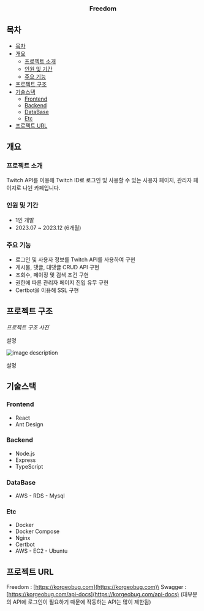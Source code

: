 <div align="center">
  <!-- <img src="murple_logo.png" alt="logo" width="140"  height="auto" />
  <br/> -->
  <h3><b>Freedom</b></h3>
</div>

## 목차

- [목차](#목차)
- [개요](#개요)
  - [프로젝트 소개](#프로젝트-소개)
  - [인원 및 기간](#인원-및-기간)
  - [주요 기능](#주요-기능)
- [프로젝트 구조](#프로젝트-구조)
- [기술스택](#기술스택)
  - [Frontend](#frontend)
  - [Backend](#backend)
  - [DataBase](#database)
  - [Etc](#etc)
- [프로젝트 URL](#프로젝트-url)

<!-- PROJECT DESCRIPTION -->

## 개요

### 프로젝트 소개

Twitch API를 이용해 Twitch ID로 로그인 및 사용할 수 있는 사용자 페이지, 관리자 페이지로 나뉜 카페입니다.

### 인원 및 기간

- 1인 개발
- 2023.07 ~ 2023.12 (6개월)

### 주요 기능

- 로그인 및 사용자 정보를 Twitch API를 사용하여 구현
- 게시물, 댓글, 대댓글 CRUD API 구현
- 조회수, 페이징 및 검색 조건 구현
- 권한에 따른 관리자 페이지 진입 유무 구현
- Certbot을 이용해 SSL 구현

## 프로젝트 구조

_프로젝트 구조 사진_

설명

![image description](https://lh3.googleusercontent.com/fife/AGXqzDlxt0YVbxUnp12Qoaz7aNbsBFBx3bU3dmput0YmNLe_7R4jXvQFFJx8A8EcHIti87flEHsVGICx6TM7H1KuUlmf1Gk5weiG3nGWIJ3j5J-RVKT64J1L5_6jO1nLcgA7Sw3ipgsk9HiruGn-5eRFbafFGue6xLM8nPEC6QtdBLLCVaU4KinaTR_ACE_E_40a0O__9v6wt107YB7C1HGsRzCTq8zFSDSZNZtkjEWOcQRVqywK9vmavkwpMg9XnyB1X0_Aai7i9sKKYSQN4AtFEFO-ogk5YD09CAwVmhic7Izs8dijwOzN45Cr1cWrAyxU3SArs-t00s2Hh8O31S6YUwiuDFEmUk01wlE1-jEJzV3cT1IXfKWJ0X5mDKvcJwPIiZKSwAyp8344d7N5O4bdw9m9oHMTpxgHcPYX0g2Wp9pTPn8cEvr8XHaYZoXO6Jk-WdDhaZZdiwmZOhSiGHI-4Y5CTPR_jxmvuo92SK3jv9OHYYG1t8FnOlf1w4JZhXN_e_Hc_ZVZt60MOU6yaVQ5pnWcYB3UMCGG5BtozRUt9UoHDMuQAVU-rIiUdMlhvPQzX57jefakvyX8MCunHekjxTQpdaXS6MmJNZVYhzz1yH7PGU3HJDAA5bQhN1Hpcmq5_9k4my4WrGSPfC2BsJoDaqMrkdqKJLOJNOqREd5GZLiA1a3rGlRFDAYkR0DAHK_-LdaIvGf6OGqqIsnAzy-I5aui163QSlvSkUuEOOxvZcVNmm4CEXKI3QLkXJT-l2tRj0-1ooLes7HFHQdUjja1qt0pHDlAAApYhbrT6eSkESYZUSFwTlevuUwHymZ0kEN9zAiL1FQPRck9MtMuzyEMnXqE3YW5laez2oE1hClXrTJd6vS61vn_L8rovqqlohE4mueYcJJQFIFId8e--ZCS3ArJ95hpGhJod6OMd-P2bVADJDYfg--xBhygM7QKAqPEq-FK8Wirh4Ef1nO0SAh0LopbuaegE09XxivbIHoO9fXY91WaORsyZHoH7_2EGh-KeXVy4NlRQePj40wbjFdAbbFREjfzorxSWXYvXgwglsoHJZS3uet1knI0jzQv8OMFwGo9b4ljXb_Ld8Su6bJGihHareYZJxlH7uVCLK7TXNysv8WE-m2FAgCDEUBo_qmaIUs9t8Sw8Cx36i1nxWgaho0uIyvK_Ah5HMN6le8aVkRn0MNqjKeXidNIUiHn1ZoDFzL7sCcXl2iK1yN0S98aD_CNpKf3JrUZy44UDEwMRrarLQFi3tUEoq62-n_SmbM0jNnsDAsRwq4u2qWRaltLEJp9gOXmOZJhKcd8GPeIxY8wE0qhwyaZBQIryg97BritRQhgE8N5B9Yyj8RZOzkXhQkJfKVr8VAq5Xv4xBrQ8A1ZffhAGbcW7sV6JtIIrDgGr8kWNR3SEDyVeuHmTOdewAaMNMz49DmzU-fVnjPcLfyUhEC-npmSUCGosMCYj7C6AVovPvOpAE5K1AlwF2lFEJAHLYyj_y1I0GQIC26kkLSK8vYXQrOiSpIBHTwuHIU3pyDevfzNhIwWbSZcwyoZFelwMEWI0ZfV=w3840-h1918)

설명

## 기술스택

### Frontend

- React
- Ant Design

### Backend

- Node.js
- Express
- TypeScript

### DataBase

- AWS - RDS - Mysql

### Etc

- Docker
- Docker Compose
- Nginx
- Certbot
- AWS - EC2 - Ubuntu

## 프로젝트 URL

Freedom : [https://korgeobug.com](https://korgeobug.com)\
Swagger : [https://korgeobug.com/api-docs](https://korgeobug.com/api-docs) (대부분의 API에 로그인이 필요하기 때문에 작동하는 API는 많이 제한됨)

